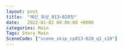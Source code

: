 ```yaml
---
layout: post
title:  "메인_회상_013~028장"
date:   2022-01-02 08:00:00 +0000
categories: Main
Tags: Story Main
SceneCode: ["scene_skip_cp013-028_q1_s10"]
---
```

